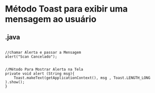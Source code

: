 # Método Toast para exibir uma mensagem ao usuário

## .java
<pre><code>
//chamar Alerta e passar a Mensagem
alert("Scan Cancelado");


//Método Para Mostrar Alerta na Tela
private void alert (String msg){
    Toast.makeText(getApplicationContext(), msg , Toast.LENGTH_LONG ).show();
}

</code></pre>
